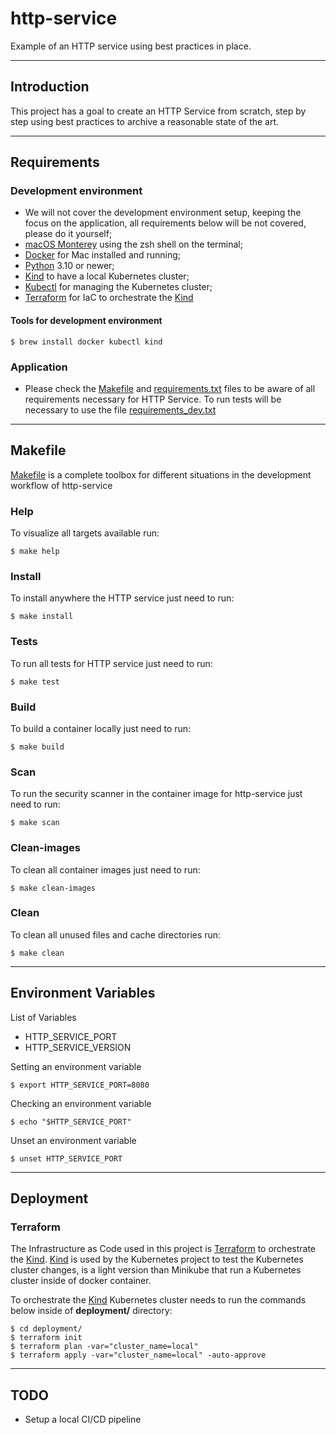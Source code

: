 # http-service
Example of an HTTP service using best practices in place.

---
## Introduction
This project has a goal to create an HTTP Service from scratch, step by step using best practices to archive a reasonable state of the art.

---
## Requirements

### Development environment
- We will not cover the development environment setup, keeping the focus on the application, all requirements below will be not covered, please do it yourself;
-  [macOS Monterey](https://www.apple.com/macos/monterey/) using the zsh shell on the terminal;
- [Docker](https://docs.docker.com/desktop/mac/install/) for Mac installed and running; 
- [Python](https://docs.brew.sh/Homebrew-and-Python) 3.10 or newer;
- [Kind](https://kind.sigs.k8s.io/) to have a local Kubernetes cluster; 
- [Kubectl](https://kubernetes.io/docs/tasks/tools/) for managing the Kubernetes cluster;
- [Terraform](https://www.terraform.io/cli/commands) for IaC to orchestrate the [Kind](https://kind.sigs.k8s.io/)

#### Tools for development environment
```code
$ brew install docker kubectl kind
```

### Application
- Please check the [Makefile](Makefile) and [requirements.txt](requirements.txt) files to be aware of all requirements necessary for HTTP Service. To run tests will be necessary to use the file [requirements_dev.txt](requirements_dev.txt)  

---
## Makefile
[Makefile](Makefile) is a complete toolbox for different situations in the development workflow of http-service

### Help
To visualize all targets available run:
```code
$ make help
```

### Install
To install anywhere the HTTP service just need to run:
```code
$ make install
```

### Tests
To run all tests for HTTP service just need to run:
```code
$ make test
```

### Build
To build a container locally just need to run:
```code
$ make build
```

### Scan
To run the security scanner in the container image for http-service just need to run: 
```code
$ make scan
```

### Clean-images
To clean all container images just need to run: 
```code
$ make clean-images
```

### Clean
To clean all unused files and cache directories run: 
```code
$ make clean
```

___
## Environment Variables

List of Variables
- HTTP_SERVICE_PORT
- HTTP_SERVICE_VERSION

Setting an environment variable
```code
$ export HTTP_SERVICE_PORT=8080
```

Checking an environment variable
```code
$ echo "$HTTP_SERVICE_PORT"
```

Unset an environment variable
```code
$ unset HTTP_SERVICE_PORT
```

---
## Deployment

### Terraform
The Infrastructure as Code used in this project is [Terraform](https://www.terraform.io/cli/commands) to orchestrate the [Kind](https://kind.sigs.k8s.io/). [Kind](https://kind.sigs.k8s.io/) is used by the Kubernetes project to test the Kubernetes cluster changes, is a light version than Minikube that run a Kubernetes cluster inside of docker container.  

To orchestrate the [Kind](https://kind.sigs.k8s.io/) Kubernetes cluster needs to run the commands below inside of **deployment/** directory: 
```code
$ cd deployment/
$ terraform init
$ terraform plan -var="cluster_name=local"
$ terraform apply -var="cluster_name=local" -auto-approve
```

---
## TODO
- Setup a local CI/CD pipeline
